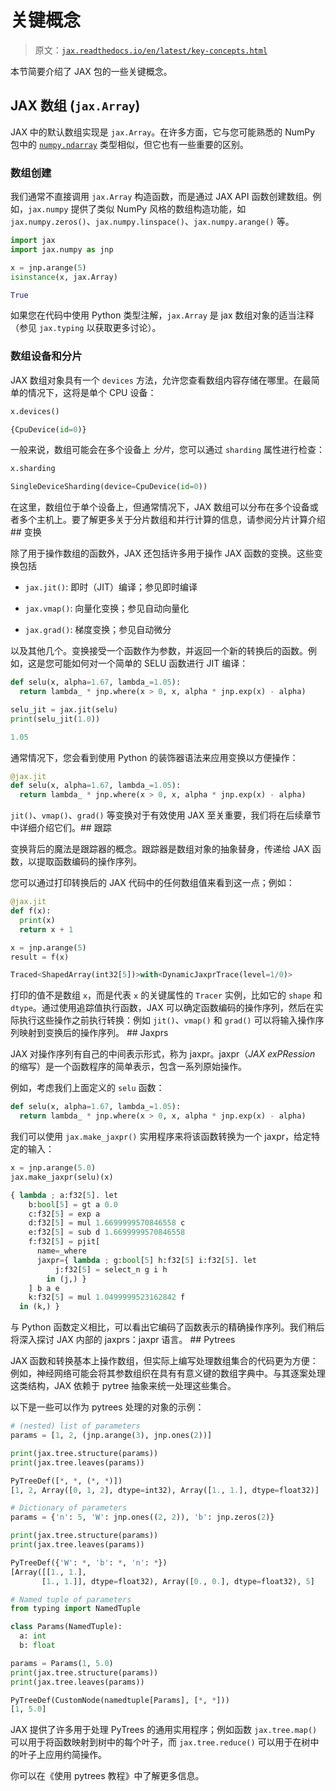 # 关键概念

> 原文：[`jax.readthedocs.io/en/latest/key-concepts.html`](https://jax.readthedocs.io/en/latest/key-concepts.html)

本节简要介绍了 JAX 包的一些关键概念。

## JAX 数组 (`jax.Array`)

JAX 中的默认数组实现是 `jax.Array`。在许多方面，它与您可能熟悉的 NumPy 包中的 [`numpy.ndarray`](https://numpy.org/doc/stable/reference/generated/numpy.ndarray.html#numpy.ndarray "(在 NumPy v2.0 中)") 类型相似，但它也有一些重要的区别。

### 数组创建

我们通常不直接调用 `jax.Array` 构造函数，而是通过 JAX API 函数创建数组。例如，`jax.numpy` 提供了类似 NumPy 风格的数组构造功能，如 `jax.numpy.zeros()`、`jax.numpy.linspace()`、`jax.numpy.arange()` 等。

```py
import jax
import jax.numpy as jnp

x = jnp.arange(5)
isinstance(x, jax.Array) 
```

```py
True 
```

如果您在代码中使用 Python 类型注解，`jax.Array` 是 jax 数组对象的适当注释（参见 `jax.typing` 以获取更多讨论）。

### 数组设备和分片

JAX 数组对象具有一个 `devices` 方法，允许您查看数组内容存储在哪里。在最简单的情况下，这将是单个 CPU 设备：

```py
x.devices() 
```

```py
{CpuDevice(id=0)} 
```

一般来说，数组可能会在多个设备上 *分片*，您可以通过 `sharding` 属性进行检查：

```py
x.sharding 
```

```py
SingleDeviceSharding(device=CpuDevice(id=0)) 
```

在这里，数组位于单个设备上，但通常情况下，JAX 数组可以分布在多个设备或者多个主机上。要了解更多关于分片数组和并行计算的信息，请参阅分片计算介绍## 变换

除了用于操作数组的函数外，JAX 还包括许多用于操作 JAX 函数的变换。这些变换包括

+   `jax.jit()`: 即时（JIT）编译；参见即时编译

+   `jax.vmap()`: 向量化变换；参见自动向量化

+   `jax.grad()`: 梯度变换；参见自动微分

以及其他几个。变换接受一个函数作为参数，并返回一个新的转换后的函数。例如，这是您可能如何对一个简单的 SELU 函数进行 JIT 编译：

```py
def selu(x, alpha=1.67, lambda_=1.05):
  return lambda_ * jnp.where(x > 0, x, alpha * jnp.exp(x) - alpha)

selu_jit = jax.jit(selu)
print(selu_jit(1.0)) 
```

```py
1.05 
```

通常情况下，您会看到使用 Python 的装饰器语法来应用变换以方便操作：

```py
@jax.jit
def selu(x, alpha=1.67, lambda_=1.05):
  return lambda_ * jnp.where(x > 0, x, alpha * jnp.exp(x) - alpha) 
```

`jit()`、`vmap()`、`grad()` 等变换对于有效使用 JAX 至关重要，我们将在后续章节中详细介绍它们。## 跟踪

变换背后的魔法是跟踪器的概念。跟踪器是数组对象的抽象替身，传递给 JAX 函数，以提取函数编码的操作序列。

您可以通过打印转换后的 JAX 代码中的任何数组值来看到这一点；例如：

```py
@jax.jit
def f(x):
  print(x)
  return x + 1

x = jnp.arange(5)
result = f(x) 
```

```py
Traced<ShapedArray(int32[5])>with<DynamicJaxprTrace(level=1/0)> 
```

打印的值不是数组 `x`，而是代表 `x` 的关键属性的 `Tracer` 实例，比如它的 `shape` 和 `dtype`。通过使用追踪值执行函数，JAX 可以确定函数编码的操作序列，然后在实际执行这些操作之前执行转换：例如 `jit()`、`vmap()` 和 `grad()` 可以将输入操作序列映射到变换后的操作序列。  ## Jaxprs

JAX 对操作序列有自己的中间表示形式，称为 jaxpr。jaxpr（*JAX exPRession* 的缩写）是一个函数程序的简单表示，包含一系列原始操作。

例如，考虑我们上面定义的 `selu` 函数：

```py
def selu(x, alpha=1.67, lambda_=1.05):
  return lambda_ * jnp.where(x > 0, x, alpha * jnp.exp(x) - alpha) 
```

我们可以使用 `jax.make_jaxpr()` 实用程序来将该函数转换为一个 jaxpr，给定特定的输入：

```py
x = jnp.arange(5.0)
jax.make_jaxpr(selu)(x) 
```

```py
{ lambda ; a:f32[5]. let
    b:bool[5] = gt a 0.0
    c:f32[5] = exp a
    d:f32[5] = mul 1.6699999570846558 c
    e:f32[5] = sub d 1.6699999570846558
    f:f32[5] = pjit[
      name=_where
      jaxpr={ lambda ; g:bool[5] h:f32[5] i:f32[5]. let
          j:f32[5] = select_n g i h
        in (j,) }
    ] b a e
    k:f32[5] = mul 1.0499999523162842 f
  in (k,) } 
```

与 Python 函数定义相比，可以看出它编码了函数表示的精确操作序列。我们稍后将深入探讨 JAX 内部的 jaxprs：jaxpr 语言。  ## Pytrees

JAX 函数和转换基本上操作数组，但实际上编写处理数组集合的代码更为方便：例如，神经网络可能会将其参数组织在具有有意义键的数组字典中。与其逐案处理这类结构，JAX 依赖于 pytree 抽象来统一处理这些集合。

以下是一些可以作为 pytrees 处理的对象的示例：

```py
# (nested) list of parameters
params = [1, 2, (jnp.arange(3), jnp.ones(2))]

print(jax.tree.structure(params))
print(jax.tree.leaves(params)) 
```

```py
PyTreeDef([*, *, (*, *)])
[1, 2, Array([0, 1, 2], dtype=int32), Array([1., 1.], dtype=float32)] 
```

```py
# Dictionary of parameters
params = {'n': 5, 'W': jnp.ones((2, 2)), 'b': jnp.zeros(2)}

print(jax.tree.structure(params))
print(jax.tree.leaves(params)) 
```

```py
PyTreeDef({'W': *, 'b': *, 'n': *})
[Array([[1., 1.],
       [1., 1.]], dtype=float32), Array([0., 0.], dtype=float32), 5] 
```

```py
# Named tuple of parameters
from typing import NamedTuple

class Params(NamedTuple):
  a: int
  b: float

params = Params(1, 5.0)
print(jax.tree.structure(params))
print(jax.tree.leaves(params)) 
```

```py
PyTreeDef(CustomNode(namedtuple[Params], [*, *]))
[1, 5.0] 
```

JAX 提供了许多用于处理 PyTrees 的通用实用程序；例如函数 `jax.tree.map()` 可以用于将函数映射到树中的每个叶子，而 `jax.tree.reduce()` 可以用于在树中的叶子上应用约简操作。

你可以在《使用 pytrees 教程》中了解更多信息。
